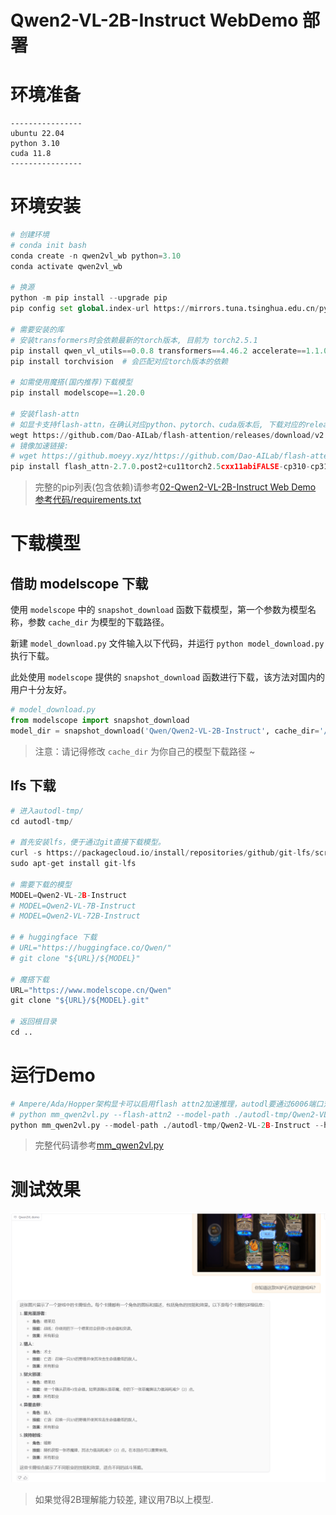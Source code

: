 # Qwen2-VL-2B-Instruct WebDemo 部署


# 环境准备

```
----------------
ubuntu 22.04
python 3.10
cuda 11.8
----------------
```

# 环境安装

```python
# 创建环境
# conda init bash
conda create -n qwen2vl_wb python=3.10
conda activate qwen2vl_wb

# 换源
python -m pip install --upgrade pip
pip config set global.index-url https://mirrors.tuna.tsinghua.edu.cn/pypi/web/simple

# 需要安装的库
# 安装transformers时会依赖最新的torch版本, 目前为 torch2.5.1
pip install qwen_vl_utils==0.0.8 transformers==4.46.2 accelerate==1.1.0 gradio==5.5.0
pip install torchvision  # 会匹配对应torch版本的依赖

# 如需使用魔搭(国内推荐)下载模型
pip install modelscope==1.20.0

# 安装flash-attn
# 如显卡支持flash-attn，在确认对应python、pytorch、cuda版本后, 下载对应的release版本.
wegt https://github.com/Dao-AILab/flash-attention/releases/download/v2.7.0.post2/flash_attn-2.7.0.post2+cu11torch2.5cxx11abiFALSE-cp310-cp310-linux_x86_64.whl
# 镜像加速链接:
# wget https://github.moeyy.xyz/https://github.com/Dao-AILab/flash-attention/releases/download/v2.7.0.post2/flash_attn-2.7.0.post2+cu11torch2.5cxx11abiFALSE-cp310-cp310-linux_x86_64.whl
pip install flash_attn-2.7.0.post2+cu11torch2.5cxx11abiFALSE-cp310-cp310-linux_x86_64.whl
```
> 完整的pip列表(包含依赖)请参考[02-Qwen2-VL-2B-Instruct Web Demo 参考代码/requirements.txt](./02-Qwen2-VL-2B-Instruct%20Web%20Demo%20参考代码/requirements.txt)

# 下载模型
## 借助 modelscope 下载
使用 `modelscope` 中的 `snapshot_download` 函数下载模型，第一个参数为模型名称，参数 `cache_dir` 为模型的下载路径。

新建 `model_download.py` 文件输入以下代码，并运行 `python model_download.py` 执行下载。

此处使用 `modelscope` 提供的 `snapshot_download` 函数进行下载，该方法对国内的用户十分友好。

```python
# model_download.py
from modelscope import snapshot_download
model_dir = snapshot_download('Qwen/Qwen2-VL-2B-Instruct', cache_dir='/root/autodl-tmp', revision='master')
```

> 注意：请记得修改 `cache_dir` 为你自己的模型下载路径 ~

## lfs 下载
```python
# 进入autodl-tmp/
cd autodl-tmp/

# 首先安装lfs，便于通过git直接下载模型。
curl -s https://packagecloud.io/install/repositories/github/git-lfs/script.deb.sh | sudo bash
sudo apt-get install git-lfs

# 需要下载的模型
MODEL=Qwen2-VL-2B-Instruct
# MODEL=Qwen2-VL-7B-Instruct
# MODEL=Qwen2-VL-72B-Instruct

# # huggingface 下载
# URL="https://huggingface.co/Qwen/"
# git clone "${URL}/${MODEL}"

# 魔搭下载
URL="https://www.modelscope.cn/Qwen"
git clone "${URL}/${MODEL}.git"

# 返回根目录
cd ..
```

# 运行Demo

```python
# Ampere/Ada/Hopper架构显卡可以启用flash attn2加速推理，autodl要通过6006端口对外访问。
# python mm_qwen2vl.py --flash-attn2 --model-path ./autodl-tmp/Qwen2-VL-2B-Instruct --host 0.0.0.0 --port 6006
python mm_qwen2vl.py --model-path ./autodl-tmp/Qwen2-VL-2B-Instruct --host 0.0.0.0 --port 6006
```
> 完整代码请参考[mm_qwen2vl.py](./02-Qwen2-VL-2B-Instruct%20Web%20Demo%20参考代码/mm_qwen2vl.py)

# 测试效果

![image.png](./images/02-1.png)

> 如果觉得2B理解能力较差, 建议用7B以上模型.